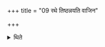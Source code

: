 +++
title = "09 रथे तिष्ठन्नयति वाजिन"

+++

<details><summary>थिते</summary>

रथे तिष्ठन्नयति वाजिन इति सारथिमभिमन्त्रयते ९
</details>
